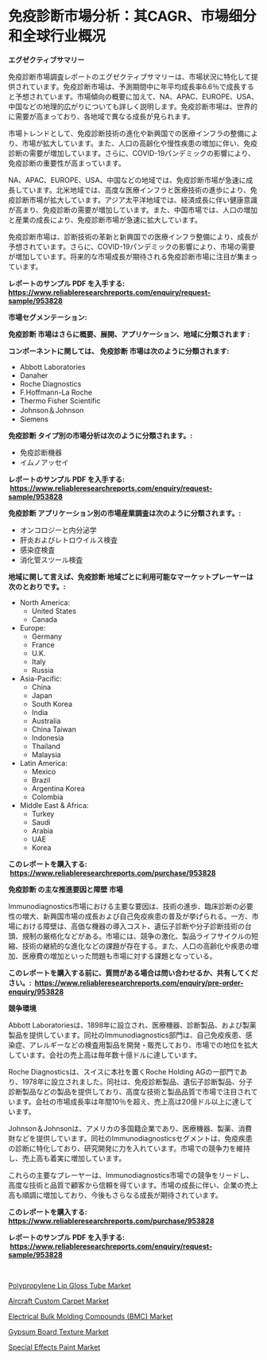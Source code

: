 <p><h1>免疫診断市場分析：其CAGR、市場细分和全球行业概况</h1></p><p><strong>エグゼクティブサマリー</strong></p>
<p><p>免疫診断市場調査レポートのエグゼクティブサマリーは、市場状況に特化して提供されています。免疫診断市場は、予測期間中に年平均成長率6.6％で成長すると予想されています。市場傾向の概要に加えて、NA、APAC、EUROPE、USA、中国などの地理的広がりについても詳しく説明します。免疫診断市場は、世界的に需要が高まっており、各地域で異なる成長が見られます。</p><p>市場トレンドとして、免疫診断技術の進化や新興国での医療インフラの整備により、市場が拡大しています。また、人口の高齢化や慢性疾患の増加に伴い、免疫診断の需要が増加しています。さらに、COVID-19パンデミックの影響により、免疫診断の重要性が高まっています。</p><p>NA、APAC、EUROPE、USA、中国などの地域では、免疫診断市場が急速に成長しています。北米地域では、高度な医療インフラと医療技術の進歩により、免疫診断市場が拡大しています。アジア太平洋地域では、経済成長に伴い健康意識が高まり、免疫診断の需要が増加しています。また、中国市場では、人口の増加と産業の成長により、免疫診断市場が急速に拡大しています。</p><p>免疫診断市場は、診断技術の革新と新興国での医療インフラ整備により、成長が予想されています。さらに、COVID-19パンデミックの影響により、市場の需要が増加しています。将来的な市場成長が期待される免疫診断市場に注目が集まっています。</p></p>
<p><strong>レポートのサンプル PDF を入手する: <a href="https://www.reliableresearchreports.com/enquiry/request-sample/953828">https://www.reliableresearchreports.com/enquiry/request-sample/953828</a></strong></p>
<p><strong>市場セグメンテーション:</strong></p>
<p><strong> 免疫診断 市場はさらに概要、展開、アプリケーション、地域に分類されます :</strong></p>
<p><strong>コンポーネントに関しては、 免疫診断 市場は次のように分類されます: &nbsp;</strong></p>
<p><ul><li>Abbott Laboratories</li><li>Danaher</li><li>Roche Diagnostics</li><li>F.Hoffmann-La Roche</li><li>Thermo Fisher Scientific</li><li>Johnson＆Johnson</li><li>Siemens</li></ul></p>
<p><strong> 免疫診断 タイプ別の市場分析は次のように分類されます。:</strong></p>
<p><ul><li>免疫診断機器</li><li>イムノアッセイ</li></ul></p>
<p><strong>レポートのサンプル PDF を入手する: &nbsp;<a href="https://www.reliableresearchreports.com/enquiry/request-sample/953828">https://www.reliableresearchreports.com/enquiry/request-sample/953828</a></strong></p>
<p><strong> 免疫診断 アプリケーション別の市場産業調査は次のように分類されます。:</strong></p>
<p><ul><li>オンコロジーと内分泌学</li><li>肝炎およびレトロウイルス検査</li><li>感染症検査</li><li>消化管スツール検査</li></ul></p>
<p><strong>地域に関して言えば、免疫診断 地域ごとに利用可能なマーケットプレーヤーは次のとおりです。:</strong></p>
<p><ul>
    <li>
        North America:
        <ul>
            <li>United States</li>
            <li>Canada</li>
        </ul>
    </li>
    <li>
        Europe:
        <ul>
            <li>Germany</li>
            <li>France</li>
            <li>U.K.</li>
            <li>Italy</li>
            <li>Russia</li>
        </ul>
    </li>
    <li>
        Asia-Pacific:
        <ul>
            <li>China</li>
            <li>Japan</li>
            <li>South Korea</li>
            <li>India</li>
            <li>Australia</li>
            <li>China Taiwan</li>
            <li>Indonesia</li>
            <li>Thailand</li>
            <li>Malaysia</li>
        </ul>
    </li>
    <li>
        Latin America:
        <ul>
            <li>Mexico</li>
            <li>Brazil</li>
            <li>Argentina Korea</li>
            <li>Colombia</li>
        </ul>
    </li>
    <li>
        Middle East & Africa:
        <ul>
            <li>Turkey</li>
            <li>Saudi</li>
            <li>Arabia</li>
            <li>UAE</li>
            <li>Korea</li>
        </ul>
    </li>
    </ul></p>
<p><strong>このレポートを購入する: &nbsp;<a href="https://www.reliableresearchreports.com/purchase/953828">https://www.reliableresearchreports.com/purchase/953828</a></strong></p>
<p><strong>免疫診断 の主な推進要因と障壁 市場</strong></p>
<p><p>Immunodiagnostics市場における主要な要因は、技術の進歩、臨床診断の必要性の増大、新興国市場の成長および自己免疫疾患の普及が挙げられる。一方、市場における障壁は、高価な機器の導入コスト、遺伝子診断や分子診断技術の台頭、規制の厳格化などがある。市場には、競争の激化、製品ライフサイクルの短縮、技術の継続的な進化などの課題が存在する。また、人口の高齢化や疾患の増加、医療費の増加といった問題も市場に対する課題となっている。</p></p>
<p><strong>このレポートを購入する前に、質問がある場合は問い合わせるか、共有してください。:&nbsp; <a href="https://www.reliableresearchreports.com/enquiry/pre-order-enquiry/953828">https://www.reliableresearchreports.com/enquiry/pre-order-enquiry/953828</a></strong></p>
<p><strong>競争環境</strong></p>
<p><p>Abbott Laboratoriesは、1898年に設立され、医療機器、診断製品、および製薬製品を提供しています。同社のImmunodiagnostics部門は、自己免疫疾患、感染症、アレルギーなどの検査用製品を開発・販売しており、市場での地位を拡大しています。会社の売上高は毎年数十億ドルに達しています。</p><p>Roche Diagnosticsは、スイスに本社を置くRoche Holding AGの一部門であり、1978年に設立されました。同社は、免疫診断製品、遺伝子診断製品、分子診断製品などの製品を提供しており、高度な技術と製品品質で市場で注目されています。会社の市場成長率は年間10％を超え、売上高は20億ドル以上に達しています。</p><p>Johnson＆Johnsonは、アメリカの多国籍企業であり、医療機器、製薬、消費財などを提供しています。同社のImmunodiagnosticsセグメントは、免疫疾患の診断に特化しており、研究開発に力を入れています。市場での競争力を維持し、売上高も着実に増加しています。</p><p>これらの主要なプレーヤーは、Immunodiagnostics市場での競争をリードし、高度な技術と品質で顧客から信頼を得ています。市場の成長に伴い、企業の売上高も順調に増加しており、今後もさらなる成長が期待されています。</p></p>
<p><strong>このレポートを購入する: &nbsp; <a href="https://www.reliableresearchreports.com/purchase/953828">https://www.reliableresearchreports.com/purchase/953828</a></strong></p>
<p><strong>レポートのサンプル PDF を入手する: &nbsp;<a href="https://www.reliableresearchreports.com/enquiry/request-sample/953828">https://www.reliableresearchreports.com/enquiry/request-sample/953828</a></strong><strong></strong></p>
<p>&nbsp;</p>
<p><p><a href="https://carnation-joke-41f.notion.site/Polypropylene-Lip-Gloss-Tube-Market-Analysis-Examines-its-Scope-on-Growth-Opportunities-and-Forecas-4c309595b10a4908a9dc0c332808ba63">Polypropylene Lip Gloss Tube Market</a></p><p><a href="https://adventurous-uranium-ef9.notion.site/Aircraft-Custom-Carpet-Market-Centers-on-Aspects-such-as-Market-Growth-Market-Share-Market-Opportu-4bc2d4b072d7415eaeffcae38e709aa8">Aircraft Custom Carpet Market</a></p><p><a href="https://extreme-scabiosa-c81.notion.site/Electrical-Bulk-Molding-Compounds-BMC-Market-Analysis-and-Market-Size-Global-Industry-Overview-M-fac3431c54ba47b084591c4fb6024b91">Electrical Bulk Molding Compounds (BMC) Market</a></p><p><a href="https://view.publitas.com/reportprime-1/gypsum-board-texture-market-research-report-the-key-to-successful-business-strategy-forecasted-for-period-from-2024-2031/">Gypsum Board Texture Market</a></p><p><a href="https://view.publitas.com/reportprime-1/special-effects-paint-market-size-growing-and-forecasted-for-period-from-2024-2031-and-provides-complete-market-analysis-of-this-market/">Special Effects Paint Market</a></p></p>